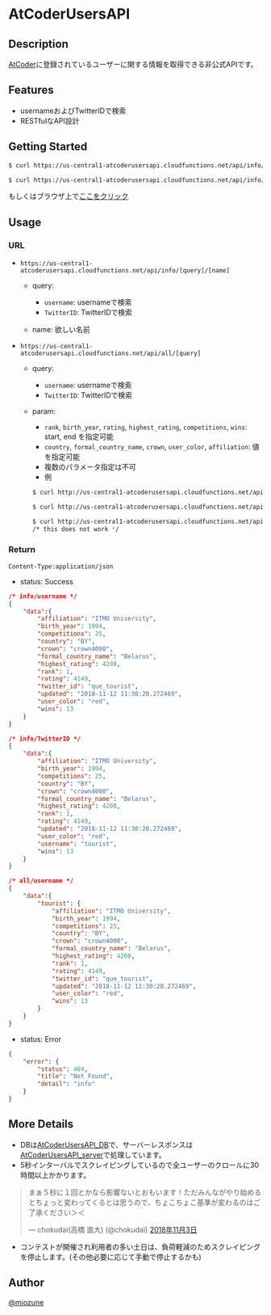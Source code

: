 # AtCoderUsersAPI

## Description

[AtCoder](https://atcoder.jp/)に登録されているユーザーに関する情報を取得できる非公式APIです。

## Features

- usernameおよびTwitterIDで検索
- RESTfulなAPI設計

## Getting Started

```bash
$ curl https://us-central1-atcoderusersapi.cloudfunctions.net/api/info/username/tourist

$ curl https://us-central1-atcoderusersapi.cloudfunctions.net/api/info/TwitterID/que_tourist
```

もしくはブラウザ上で[ここをクリック](https://us-central1-atcoderusersapi.cloudfunctions.net/api/info/username/tourist)

## Usage

### URL

- `https://us-central1-atcoderusersapi.cloudfunctions.net/api/info/[query]/[name]`

    - query:

        - `username`: usernameで検索
        - `TwitterID`: TwitterIDで検索

    - name: 欲しい名前

- `https://us-central1-atcoderusersapi.cloudfunctions.net/api/all/[query]`

    - query:

        - `username`: usernameで検索
        - `TwitterID`: TwitterIDで検索

    - param:

        - `rank`, `birth_year`, `rating`, `highest_rating`, `competitions`, `wins`: start, end を指定可能
        - `country`, `formal_country_name`, `crown`, `user_color`, `affiliation`: 値を指定可能
        - 複数のパラメータ指定は不可
        - 例
        ```bash
        $ curl http://us-central1-atcoderusersapi.cloudfunctions.net/api/all/username?rating[start]=4000&rating[end]=4400

        $ curl http://us-central1-atcoderusersapi.cloudfunctions.net/api/all/username?country=BY

        $ curl http://us-central1-atcoderusersapi.cloudfunctions.net/api/all/username?rating[start]=4000&rating[end]=4400&country=BY
        /* this does not work */
        ```

### Return

`Content-Type:application/json`

- status: Success

```json
/* info/username */
{
    "data":{
        "affiliation": "ITMO University",
        "birth_year": 1994,
        "competitions": 25,
        "country": "BY",
        "crown": "crown4000",
        "formal_country_name": "Belarus",
        "highest_rating": 4208,
        "rank": 1,
        "rating": 4149,
        "twitter_id": "que_tourist",
        "updated": "2018-11-12 11:30:20.272469",
        "user_color": "red",
        "wins": 13
    }
}
```

```json
/* info/TwitterID */
{
    "data":{
        "affiliation": "ITMO University",
        "birth_year": 1994,
        "competitions": 25,
        "country": "BY",
        "crown": "crown4000",
        "formal_country_name": "Belarus",
        "highest_rating": 4208,
        "rank": 1,
        "rating": 4149,
        "updated": "2018-11-12 11:30:20.272469",
        "user_color": "red",
        "username": "tourist",
        "wins": 13
    }
}
```

```json
/* all/username */
{
    "data":{
        "tourist": {
            "affiliation": "ITMO University",
            "birth_year": 1994,
            "competitions": 25,
            "country": "BY",
            "crown": "crown4000",
            "formal_country_name": "Belarus",
            "highest_rating": 4208,
            "rank": 1,
            "rating": 4149,
            "twitter_id": "que_tourist",
            "updated": "2018-11-12 11:30:20.272469",
            "user_color": "red",
            "wins": 13
        }
    }
}
```

- status: Error

```json
{
    "error": {
        "status": 404,
        "title": "Not Found",
        "detail": "info"
    }
}
```

## More Details

- DBは[AtCoderUsersAPI_DB](https://github.com/miozune/AtCoderUsersAPI_DB)で、サーバーレスポンスは[AtCoderUsersAPI_server](https://github.com/miozune/AtCoderUsersAPI_server)で処理しています。
- 5秒インターバルでスクレイピングしているので全ユーザーのクロールに30時間以上かかります。

> まぁ５秒に１回とかなら影響ないとおもいます！ただみんながやり始めるとちょっと変わってくるとは思うので、ちょこちょこ基準が変わるのはご了承ください＞＜
>
> &mdash; chokudai(高橋 直大) (@chokudai) [2018年11月3日](https://twitter.com/chokudai/status/1058526569537269760)

- コンテストが開催され利用者の多い土日は、負荷軽減のためスクレイピングを停止します。(その他必要に応じて手動で停止するかも)

## Author

[@miozune](https://twitter.com/miozune)